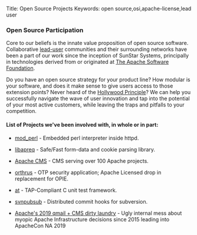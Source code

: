 Title:  Open Source Projects
Keywords: open source,osi,apache-license,lead user

### Open Source Participation

Core to our beliefs is the innate value proposition of open source software.  Collaborative
[lead-user](http://en.wikipedia.org/wiki/Lead_user) communities and their
surrounding networks have been a part of our work since the inception of SunStar Systems,
principally in technologies derived from or originated at
[The Apache Software Foundation](http://www.apache.org/).

Do you have an open source strategy for your product line?  How modular is your software, and 
does it make sense to give users access to those extension points?  Never heard of the
[Hollywood Principle](http://en.wikipedia.org/wiki/Hollywood_principle)?  We can help you successfully
navigate the wave of user innovation and tap into the potential of your most active customers, while
leaving the traps and pitfalls to your competition.

#### List of Projects we've been involved with, in whole or in part:

- [mod_perl](http://perl.apache.org/) - Embedded perl interpreter inside httpd.

- [libapreq](http://httpd.apache.org/apreq/) - Safe/Fast form-data and cookie parsing library.

- [Apache CMS](http://www.apache.org/dev/cms) - CMS serving over 100 Apache projects.

- [orthrus](https://code.google.com/p/orthrus/) - OTP security application; Apache Licensed drop in replacement for OPIE.

- [at](https://github.com/joesuf4/at) - TAP-Compliant C unit test framework.

- [svnpubsub](http://svn.apache.org/repos/asf/subversion/trunk/tools/server-side/svnpubsub) - Distributed commit hooks for subversion.

- [Apache's 2019 qmail + CMS dirty laundry](/laundry/postmortem.txt) - Ugly internal mess about myopic Apache Infrastructure decisions since 2015 leading into ApacheCon NA 2019